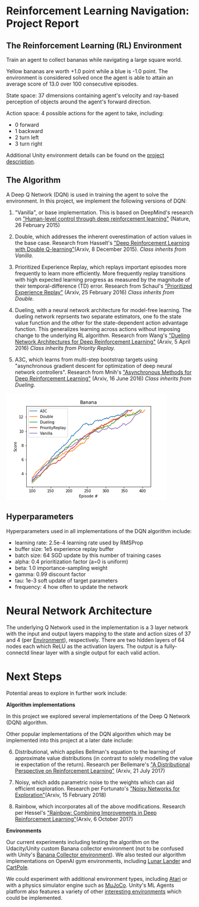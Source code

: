 <a name="report"></a>
# Reinforcement Learning Navigation: Project Report

<a name="environment"></a>
## The Reinforcement Learning (RL) Environment

Train an agent to collect bananas while navigating a large square world.  

Yellow bananas are worth +1.0 point while a blue is -1.0 point. The environment is considered solved once the agent is able to attain an average score of 13.0 over 100 consecutive episodes.

State space: 37 dimensions containing agent's velocity and ray-based perception of objects around the agent's forward direction.

Action space: 4 possible actions for the agent to take, including:
- 0 forward
- 1 backward
- 2 turn left
- 3 turn right

Additional Unity environment details can be found on the [project description](https://github.com/udacity/deep-reinforcement-learning/tree/master/p1_navigation).  

<a name="algorithm"></a>
## The Algorithm

A Deep Q Network (DQN) is used in training the agent to solve the environment.  In this project, we implement the following versions of DQN:

1. "Vanilla", or base implementation. This is based on DeepMind's research on ["Human-level control through deep reinforcement learning"](https://storage.googleapis.com/deepmind-media/dqn/DQNNaturePaper.pdf) (Nature, 26 February 2015)

2. Double, which addresses the inherent overestimation of action values in the base case.  Research from Hasselt's ["Deep Reinforcement Learning with Double Q-learning"](https://arxiv.org/abs/1509.06461)(Arxiv, 8 December 2015).  *Class inherits from Vanilla.*

3. Prioritized Experience Replay, which replays important episodes more frequently to learn more efficiently.  More frequently replay transitions with high expected learning progress as measured by the magnitude of their temporal-difference (TD) error. Research from Schaul's ["Prioritized Experience Replay"](https://arxiv.org/abs/1511.05952) (Arxiv, 25 February 2016) *Class inherits from Double.*

4. Dueling, with a neural network architecture for model-free learning.  The dueling network reprsents two separate estimators, one fo the state value function and the other for the state-dependent action advantage function.  This generalizes learning across actions without imposing change to the underlying RL algorithm. Research from Wang's ["Dueling Network Architectures for Deep Reinforcement Learning"](https://arxiv.org/abs/1511.06581) (Arxiv, 5 April 2016) *Class inherits from Priority Replay.*

5. A3C, which learns from multi-step bootstrap targets using "asynchronous gradient descent for optimization of deep neural network controllers".  Research from Mnih's ["Asynchronous Methods for Deep Reinforcement Learning"](https://arxiv.org/abs/1602.01783) (Arxiv, 16 June 2016) *Class inherits from Dueling.*

![alt text](https://github.com/cipher813/rl_navigation/blob/master/charts/RLTrainChart-201812021453-Banana_Linux_NoVisBanana.x86_64-Vanilla.png "Banana Results by Algorithm")

<a name="hyperparameters"></a>
## Hyperparameters

Hyperparameters used in all implementations of the DQN algorithm include:
- learning rate:  2.5e-4  learning rate used by RMSProp
- buffer size:    1e5     experience replay buffer
- batch size:     64      SGD update by this number of training cases
- alpha:          0.4     prioritization factor (a=0 is uniform)
- beta:           1.0     importance-sampling weight
- gamma:          0.99    discount factor
- tau:            1e-3    soft update of target parameters
- frequency:      4       how often to update the network

<a name="network"></a>
# Neural Network Architecture

The underlying Q Network used in the implementation is a 3 layer network with the input and output layers mapping to the state and action sizes of 37 and 4 (per [Environment](#environment)), respectively.  There are two hidden layers of 64 nodes each which ReLU as the activation layers.  The output is a fully-connectd linear layer with a single output for each valid action.  

<a name="nextsteps"></a>
# Next Steps

Potential areas to explore in further work include:

**Algorithm implementations**

In this project we explored several implementations of the Deep Q Network (DQN) algorithm.  

Other popular implementations of the DQN algorithm which may be implemented into this project at a later date include:

6. Distributional, which applies Bellman's equation to the learning of approximate value distributions (in contrast to solely modelling the value ie expectation of the return).  Research per Bellemare's ["A Distributional Perspective on Reinforcement Learning"](https://arxiv.org/abs/1707.06887) (Arxiv, 21 July 2017)

7. Noisy, which adds parametric noise to the weights which can aid efficient exploration.  Research per Fortunato's ["Noisy Networks for Exploration"](https://arxiv.org/abs/1706.10295)(Arxiv, 15 February 2018)

8. Rainbow, which incorporates all of the above modifications.  Research per Hessel's ["Rainbow: Combining Improvements in Deep Reinforcement Learning"](https://arxiv.org/abs/1710.02298)(Arxiv, 6 October 2017)


**Environments**

Our current experiments including testing the algorithm on the Udacity/Unity custom Banana collector environment (not to be confused with Unity's [Banana Collector environment](https://github.com/Unity-Technologies/ml-agents/blob/master/docs/Learning-Environment-Examples.md)).  We also tested our algorithm implementations on OpenAI gym environments, including [Lunar Lander](https://gym.openai.com/envs/LunarLander-v2/) and [CartPole](https://gym.openai.com/envs/CartPole-v1/).

We could experiment with additional environment types, including [Atari](https://gym.openai.com/envs/#atari) or with a physics simulator engine such as [MuJoCo](https://gym.openai.com/envs/#mujoco).  Unity's ML Agents platform also features a variety of other [interesting environments](https://github.com/Unity-Technologies/ml-agents/blob/master/docs/Learning-Environment-Examples.md) which could be implemented.  
